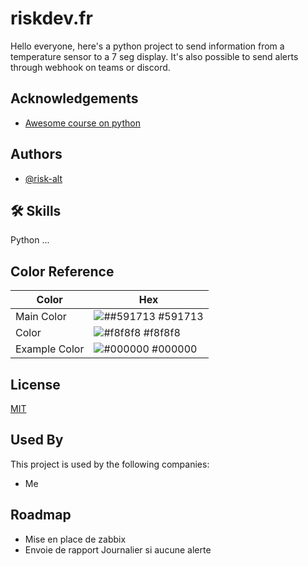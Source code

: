 
# riskdev.fr

Hello everyone, here's a python project to send information from a temperature sensor to a 7 seg display. It's also possible to send alerts through webhook on teams or discord.


## Acknowledgements

 - [Awesome course on python](https://www.w3schools.com)



## Authors

- [@risk-alt](https://github.com/RISK-alt)


## 🛠 Skills
Python ...


## Color Reference

| Color             | Hex                                                                |
| ----------------- | ------------------------------------------------------------------ |
| Main Color | ![##591713](https://via.placeholder.com/10/591713?text=+) #591713 |
| Color | ![#f8f8f8](https://via.placeholder.com/10/f8f8f8?text=+) #f8f8f8 |
| Example Color | ![#000000](https://via.placeholder.com/10/000000?text=+) #000000 |



## License

[MIT](https://choosealicense.com/licenses/mit/)


## Used By

This project is used by the following companies:

- Me



## Roadmap

- Mise en place de zabbix 
- Envoie de rapport Journalier si aucune alerte

